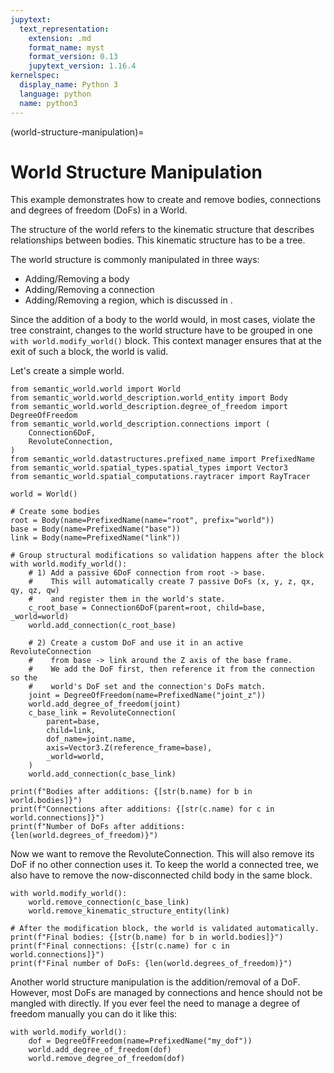 ```yaml
---
jupytext:
  text_representation:
    extension: .md
    format_name: myst
    format_version: 0.13
    jupytext_version: 1.16.4
kernelspec:
  display_name: Python 3
  language: python
  name: python3
---
```


(world-structure-manipulation)=
# World Structure Manipulation

This example demonstrates how to create and remove bodies, connections and degrees
of freedom (DoFs) in a World.

The structure of the world refers to the kinematic structure that describes relationships between bodies.
This kinematic structure has to be a tree.

The world structure is commonly manipulated in three ways:
- Adding/Removing a body
- Adding/Removing a connection
- Adding/Removing a region, which is discussed in [](regions).

Since the addition of a body to the world would, in most cases, violate the tree constraint, changes to the world structure have to be grouped in one
`with world.modify_world()` block. This context manager ensures that at the exit of such a block, the world is valid.

Let's create a simple world.

```{code-cell} ipython2
from semantic_world.world import World
from semantic_world.world_description.world_entity import Body
from semantic_world.world_description.degree_of_freedom import DegreeOfFreedom
from semantic_world.world_description.connections import (
    Connection6DoF,
    RevoluteConnection,
)
from semantic_world.datastructures.prefixed_name import PrefixedName
from semantic_world.spatial_types.spatial_types import Vector3
from semantic_world.spatial_computations.raytracer import RayTracer

world = World()

# Create some bodies
root = Body(name=PrefixedName(name="root", prefix="world"))
base = Body(name=PrefixedName("base"))
link = Body(name=PrefixedName("link"))

# Group structural modifications so validation happens after the block
with world.modify_world():
    # 1) Add a passive 6DoF connection from root -> base.
    #    This will automatically create 7 passive DoFs (x, y, z, qx, qy, qz, qw)
    #    and register them in the world's state.
    c_root_base = Connection6DoF(parent=root, child=base, _world=world)
    world.add_connection(c_root_base)

    # 2) Create a custom DoF and use it in an active RevoluteConnection
    #    from base -> link around the Z axis of the base frame.
    #    We add the DoF first, then reference it from the connection so the
    #    world's DoF set and the connection's DoFs match.
    joint = DegreeOfFreedom(name=PrefixedName("joint_z"))
    world.add_degree_of_freedom(joint)
    c_base_link = RevoluteConnection(
        parent=base,
        child=link,
        dof_name=joint.name,
        axis=Vector3.Z(reference_frame=base),
        _world=world,
    )
    world.add_connection(c_base_link)

print(f"Bodies after additions: {[str(b.name) for b in world.bodies]}")
print(f"Connections after additions: {[str(c.name) for c in world.connections]}")
print(f"Number of DoFs after additions: {len(world.degrees_of_freedom)}")
```

Now we want to remove the RevoluteConnection. This will also remove its DoF if no other connection uses it.
To keep the world a connected tree, we also have to remove the now-disconnected child body in the same block.

```{code-cell} ipython2
with world.modify_world():
    world.remove_connection(c_base_link)
    world.remove_kinematic_structure_entity(link)

# After the modification block, the world is validated automatically.
print(f"Final bodies: {[str(b.name) for b in world.bodies]}")
print(f"Final connections: {[str(c.name) for c in world.connections]}")
print(f"Final number of DoFs: {len(world.degrees_of_freedom)}")
```

Another world structure manipulation is the addition/removal of a DoF.
However, most DoFs are managed by connections and hence should not be mangled with directly.
If you ever feel the need to manage a degree of freedom manually you can do it like this:

```{code-cell} ipython2
with world.modify_world():
    dof = DegreeOfFreedom(name=PrefixedName("my_dof"))
    world.add_degree_of_freedom(dof)
    world.remove_degree_of_freedom(dof)
```
